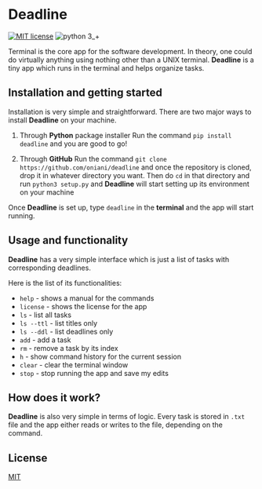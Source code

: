# Deadline
[![MIT license](https://img.shields.io/badge/License-MIT-blue.svg)](https://github.com/oniani/deadline/blob/master/LICENSE/)
![python 3_+](https://img.shields.io/badge/python-3+-green.svg)

Terminal is the core app for the software development. In theory, one could do virtually anything using nothing other than a UNIX terminal. **Deadline** is a tiny app which runs in the terminal and helps organize tasks.

## Installation and getting started
Installation is very simple and straightforward. There are two major ways to install **Deadline** on your machine.

1. Through **Python** package installer 
Run the command  `pip install deadline` and you are good to go!

2. Through **GitHub** 
Run the command `git clone https://github.com/oniani/deadline` and once the repository is cloned, drop it in whatever directory you want. Then do `cd` in that directory and run `python3 setup.py` and **Deadline** will start setting up its environment on your machine

Once **Deadline** is set up, type `deadline` in the **terminal** and the app will start running.

## Usage and functionality
**Deadline** has a very simple interface which is just a list of tasks with corresponding deadlines.

Here is the list of its functionalities:
* `help` - shows a manual for the commands
* `license` - shows the license for the app
* `ls` - list all tasks
* `ls --ttl` - list titles only
* `ls --ddl` - list deadlines only
* `add` - add a task
* `rm` - remove a task by its index
* `h` - show command history for the current session
* `clear` - clear the terminal window
* `stop` - stop running the app and save my edits

## How does it work?
**Deadline** is also very simple in terms of logic. Every task is stored in `.txt` file and the app either reads or writes to the file, depending on the command.

## License
[MIT](https://www.github.com/oniani/LICENSE)
